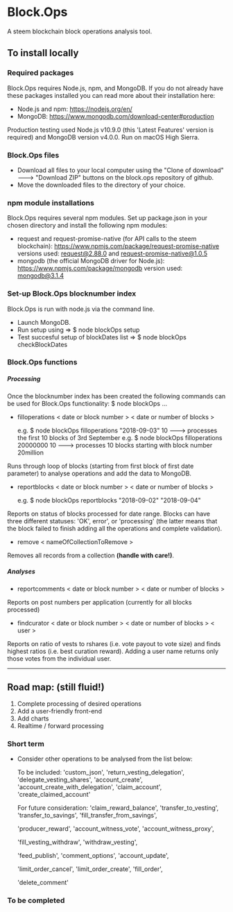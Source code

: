 # Block.Ops
A steem blockchain block operations analysis tool.

## To install locally

### Required packages
Block.Ops requires Node.js, npm, and MongoDB. If you do not already have these packages installed you can read more about their installation here:
* Node.js and npm: https://nodejs.org/en/
* MongoDB: https://www.mongodb.com/download-center#production

Production testing used Node.js v10.9.0 (this 'Latest Features' version is required) and MongoDB version v4.0.0. Run on macOS High Sierra.

### Block.Ops files
* Download all files to your local computer using the "Clone of download" ---> "Download ZIP" buttons on the block.ops repository of github. 
* Move the downloaded files to the directory of your choice.

### npm module installations
Block.Ops requires several npm modules. Set up package.json in your chosen directory and install the following npm modules: 
* request and request-promise-native (for API calls to the steem blockchain): 
https://www.npmjs.com/package/request-promise-native
versions used: request@2.88.0 and request-promise-native@1.0.5
* mongodb (the official MongoDB driver for Node.js):
https://www.npmjs.com/package/mongodb
version used: mongodb@3.1.4

### Set-up Block.Ops blocknumber index
Block.Ops is run with node.js via the command line. 
* Launch MongoDB.
* Run setup using => $ node blockOps setup
* Test succesful setup of blockDates list => $ node blockOps checkBlockDates

### Block.Ops functions

##### Processing

Once the blocknumber index has been created the following commands can be used for Block.Ops functionality:
$ node blockOps ...

* filloperations < date or block number > < date or number of blocks > 

  e.g. $ node blockOps filloperations "2018-09-03" 10   --->   processes the first 10 blocks of 3rd September
  e.g. $ node blockOps filloperations 20000000 10   --->   processes 10 blocks starting with block number 20million
  
Runs through loop of blocks (starting from first block of first date parameter) to analyse operations and add the data to MongoDB.
  
* reportblocks < date or block number > < date or number of blocks > 
  
  e.g. $ node blockOps reportblocks "2018-09-02" "2018-09-04"
  
Reports on status of blocks processed for date range. Blocks can have three different statuses: 'OK', error', or 'processing' (the latter means that the block failed to finish adding all the operations and complete validation).

* remove < nameOfCollectionToRemove >
  
Removes all records from a collection **(handle with care!)**.


##### Analyses

* reportcomments < date or block number > < date or number of blocks >  
  
Reports on post numbers per application (currently for all blocks processed)
  
* findcurator < date or block number > < date or number of blocks > < user >
  
Reports on ratio of vests to rshares (i.e. vote payout to vote size) and finds highest ratios (i.e. best curation reward).
Adding a user name returns only those votes from the individual user.

----------------------------------------------

## Road map: (still fluid!)

1) Complete processing of desired operations
2) Add a user-friendly front-end
3) Add charts
4) Realtime / forward processing


### Short term
* Consider other operations to be analysed from the list below:
  
  To be included:
  'custom_json',
  'return_vesting_delegation',
  'delegate_vesting_shares',
  'account_create',
  'account_create_with_delegation',
  'claim_account',
  'create_claimed_account'
  
  For future consideration:
  'claim_reward_balance',
  'transfer_to_vesting',
  'transfer_to_savings',
  'fill_transfer_from_savings',
  
  'producer_reward',
  'account_witness_vote',
  'account_witness_proxy',
  
  'fill_vesting_withdraw',
  'withdraw_vesting',
  
  'feed_publish',
  'comment_options',
  'account_update',
  
  'limit_order_cancel',
  'limit_order_create',
  'fill_order',
  
  'delete_comment'
  

### To be completed
